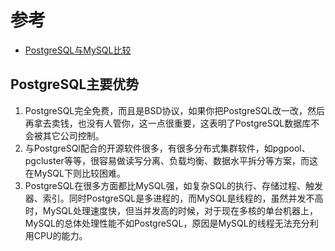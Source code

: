 # 参考

- [PostgreSQL与MySQL比较](https://www.cnblogs.com/geekmao/p/8541817.html)

## PostgreSQL主要优势

1. PostgreSQL完全免费，而且是BSD协议，如果你把PostgreSQL改一改，然后再拿去卖钱，也没有人管你，这一点很重要，这表明了PostgreSQL数据库不会被其它公司控制。
2. 与PostgreSQl配合的开源软件很多，有很多分布式集群软件，如pgpool、pgcluster等等，很容易做读写分离、负载均衡、数据水平拆分等方案，而这在MySQL下则比较困难。
3. PostgreSQL在很多方面都比MySQL强，如复杂SQL的执行、存储过程、触发器、索引。同时PostgreSQL是多进程的，而MySQL是线程的，虽然并发不高时，MySQL处理速度快，但当并发高的时候，对于现在多核的单台机器上，MySQL的总体处理性能不如PostgreSQL，原因是MySQL的线程无法充分利用CPU的能力。
